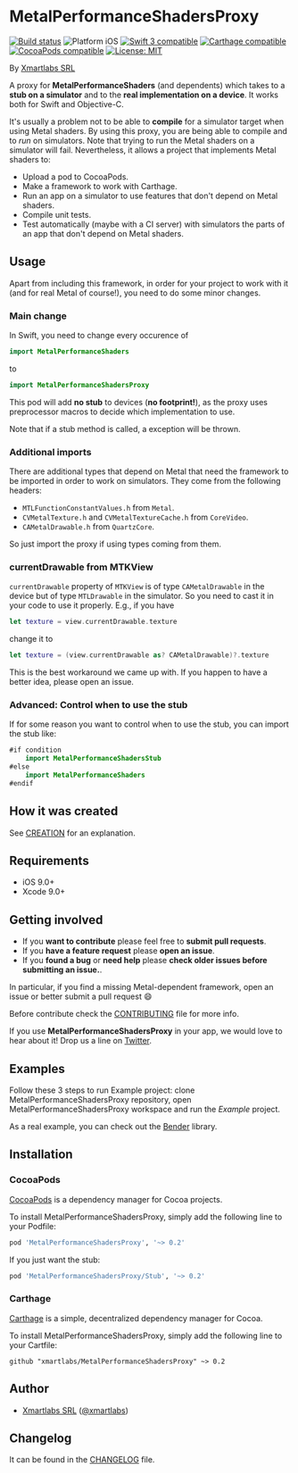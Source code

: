 # MetalPerformanceShadersProxy

<p align="left">
<a href="https://travis-ci.org/xmartlabs/MetalPerformanceShadersProxy"><img src="https://travis-ci.org/xmartlabs/MetalPerformanceShadersProxy.svg?branch=master" alt="Build status" /></a>
<img src="https://img.shields.io/badge/platform-iOS-blue.svg?style=flat" alt="Platform iOS" />
<a href="https://developer.apple.com/swift"><img src="https://img.shields.io/badge/swift3-compatible-4BC51D.svg?style=flat" alt="Swift 3 compatible" /></a>
<a href="https://github.com/Carthage/Carthage"><img src="https://img.shields.io/badge/Carthage-compatible-4BC51D.svg?style=flat" alt="Carthage compatible" /></a>
<a href="https://cocoapods.org/pods/XLActionController"><img src="https://img.shields.io/cocoapods/v/MetalPerformanceShadersProxy.svg" alt="CocoaPods compatible" /></a>
<a href="https://raw.githubusercontent.com/xmartlabs/MetalPerformanceShadersProxy/master/LICENSE"><img src="http://img.shields.io/badge/license-MIT-blue.svg?style=flat" alt="License: MIT" /></a>
</p>

By [Xmartlabs SRL](https://xmartlabs.com)

A proxy for **MetalPerformanceShaders** (and dependents) which takes to a **stub on a simulator** and to the **real implementation on a device**. It works both for Swift and Objective-C.

It's usually a problem not to be able to **compile** for a simulator target when using Metal shaders. By using this proxy, you are being able to compile and to *run* on simulators. Note that trying to run the Metal shaders on a simulator will fail. Nevertheless, it allows a project that implements Metal shaders to:

* Upload a pod to CocoaPods.
* Make a framework to work with Carthage.
* Run an app on a simulator to use features that don't depend on Metal shaders.
* Compile unit tests.
* Test automatically (maybe with a CI server) with simulators the parts of an app that don't depend on Metal shaders.

## Usage

Apart from including this framework, in order for your project to work with it (and for real Metal of course!), you need to do some minor changes.

### Main change

In Swift, you need to change every occurence of

```swift
import MetalPerformanceShaders
```

to

```swift
import MetalPerformanceShadersProxy
```

This pod will add **no stub** to devices (**no footprint!**), as the proxy uses preprocessor macros to decide which implementation to use.

Note that if a stub method is called, a exception will be thrown.

### Additional imports

There are additional types that depend on Metal that need the framework to be imported in order to work on simulators. They come from the following headers:

* `MTLFunctionConstantValues.h` from `Metal`.
* `CVMetalTexture.h` and `CVMetalTextureCache.h` from `CoreVideo`.
* `CAMetalDrawable.h` from `QuartzCore`.

So just import the proxy if using types coming from them.

### currentDrawable from MTKView

`currentDrawable` property of `MTKView` is of type `CAMetalDrawable` in the device but of type `MTLDrawable` in the simulator. So you need to cast it in your code to use it properly. E.g., if you have

```swift
let texture = view.currentDrawable.texture
```

change it to

```swift
let texture = (view.currentDrawable as? CAMetalDrawable)?.texture
```

This is the best workaround we came up with. If you happen to have a better idea, please open an issue.

### Advanced: Control when to use the stub

If for some reason you want to control when to use the stub, you can import the stub like:

```swift
#if condition
    import MetalPerformanceShadersStub
#else
    import MetalPerformanceShaders
#endif
```

## How it was created

See [CREATION](CREATION.md) for an explanation.

## Requirements

* iOS 9.0+
* Xcode 9.0+

## Getting involved

* If you **want to contribute** please feel free to **submit pull requests**.
* If you **have a feature request** please **open an issue**.
* If you **found a bug** or **need help** please **check older issues before submitting an issue.**.

In particular, if you find a missing Metal-dependent framework, open an issue or better submit a pull request :smile:

Before contribute check the [CONTRIBUTING](https://github.com/xmartlabs/MetalPerformanceShadersProxy/blob/master/CONTRIBUTING.md) file for more info.

If you use **MetalPerformanceShadersProxy** in your app, we would love to hear about it! Drop us a line on [Twitter](https://twitter.com/xmartlabs).

## Examples

Follow these 3 steps to run Example project: clone MetalPerformanceShadersProxy repository, open MetalPerformanceShadersProxy workspace and run the *Example* project.

As a real example, you can check out the [Bender](https://github.com/xmartlabs/Bender) library.

## Installation

### CocoaPods

[CocoaPods](https://cocoapods.org/) is a dependency manager for Cocoa projects.

To install MetalPerformanceShadersProxy, simply add the following line to your Podfile:

```ruby
pod 'MetalPerformanceShadersProxy', '~> 0.2'
```

If you just want the stub:

```ruby
pod 'MetalPerformanceShadersProxy/Stub', '~> 0.2'
```

### Carthage

[Carthage](https://github.com/Carthage/Carthage) is a simple, decentralized dependency manager for Cocoa.

To install MetalPerformanceShadersProxy, simply add the following line to your Cartfile:

```ogdl
github "xmartlabs/MetalPerformanceShadersProxy" ~> 0.2
```

## Author

* [Xmartlabs SRL](https://github.com/xmartlabs) ([@xmartlabs](https://twitter.com/xmartlabs))

## Changelog

It can be found in the [CHANGELOG](CHANGELOG.md) file.
